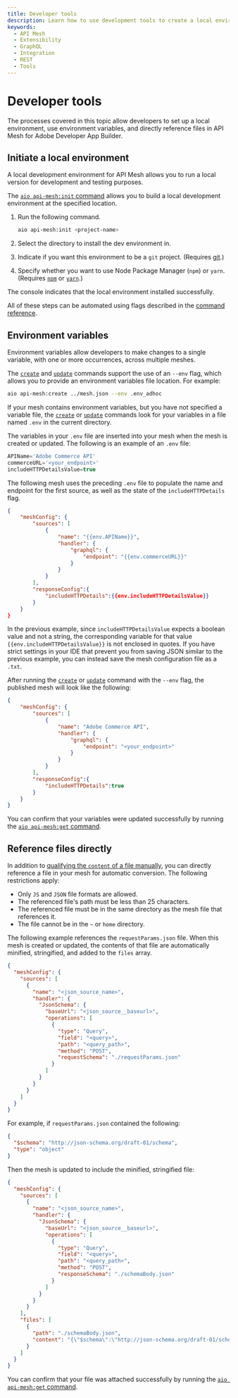 ```yaml
---
title: Developer tools
description: Learn how to use development tools to create a local environment and use environment variables with API Mesh.
keywords:
  - API Mesh
  - Extensibility
  - GraphQL
  - Integration
  - REST
  - Tools
---
```


# Developer tools

The processes covered in this topic allow developers to set up a local environment, use environment variables, and directly reference files in API Mesh for Adobe Developer App Builder.

## Initiate a local environment

A local development environment for API Mesh allows you to run a local version for development and testing purposes.

The [`aio api-mesh:init` command](./command-reference.md#aio-api-meshinit) allows you to build a local development environment at the specified location.

1. Run the following command.

    ```bash
    aio api-mesh:init <project-name>
    ```

1. Select the directory to install the dev environment in.

1. Indicate if you want this environment to be a `git` project. (Requires [git](https://git-scm.com/book/en/v2/Getting-Started-Installing-Git).)

1. Specify whether you want to use Node Package Manager (`npm`) or `yarn`. (Requires [`npm`](https://docs.npmjs.com/downloading-and-installing-node-js-and-npm) or [`yarn`](https://classic.yarnpkg.com/lang/en/docs/install/#mac-stable).)

The console indicates that the local environment installed successfully.

<InlineAlert variant="info" slots="text"/>

All of these steps can be automated using flags described in the [command reference](./command-reference.md#aio-api-meshinit).

## Environment variables

Environment variables allow developers to make changes to a single variable, with one or more occurrences, across multiple meshes.

The [`create`](./command-reference.md#aio-api-meshcreate) and [`update`](./command-reference.md#aio-api-meshupdate) commands support the use of an `--env` flag, which allows you to provide an environment variables file location. For example:

```bash
aio api-mesh:create ../mesh.json --env .env_adhoc
```

<InlineAlert variant="info" slots="text"/>

If your mesh contains environment variables, but you have not specified a variable file, the [`create`](./command-reference.md#aio-api-meshcreate) or [`update`](./command-reference.md#aio-api-meshupdate) commands look for your variables in a file named `.env` in the current directory.

The variables in your `.env` file are inserted into your mesh when the mesh is created or updated. The following is an example of an `.env` file:

```typescript
APIName='Adobe Commerce API'
commerceURL='<your_endpoint>'
includeHTTPDetailsValue=true
```

The following mesh uses the preceding `.env` file to populate the name and endpoint for the first source, as well as the state of the `includeHTTPDetails` flag.

```json
{
    "meshConfig": {
        "sources": [
            {
                "name": "{{env.APIName}}",
                "handler": {
                    "graphql": {
                        "endpoint": "{{env.commerceURL}}"
                    }
                }
            }
        ],
        "responseConfig":{
            "includeHTTPDetails":{{env.includeHTTPDetailsValue}}
        }
    }
}
```

In the previous example, since `includeHTTPDetailsValue` expects a boolean value and not a string, the corresponding variable for that value `{{env.includeHTTPDetailsValue}}` is not enclosed in quotes. If you have strict settings in your IDE that prevent you from saving JSON similar to the previous example, you can instead save the mesh configuration file as a `.txt`.

After running the [`create`](./command-reference.md#aio-api-meshcreate) or [`update`](./command-reference.md#aio-api-meshupdate) command with the `--env` flag, the published mesh will look like the following:

```json
{
    "meshConfig": {
        "sources": [
            {
                "name": "Adobe Commerce API",
                "handler": {
                    "graphql": {
                        "endpoint": "<your_endpoint>"
                    }
                }
            }
        ],
        "responseConfig":{
            "includeHTTPDetails":true
        }
    }
}
```

You can confirm that your variables were updated successfully by running the [`aio api-mesh:get` command](./command-reference.md#aio-api-meshget).

## Reference files directly

In addition to [qualifying the `content` of a file manually](../reference/handlers/index.md#reference-local-files-in-handlers), you can directly reference a file in your mesh for automatic conversion. The following restrictions apply:

- Only `JS` and `JSON` file formats are allowed.
- The referenced file's path must be less than 25 characters.
- The referenced file must be in the same directory as the mesh file that references it.
- The file cannot be in the `~` or `home` directory.

The following example references the `requestParams.json` file. When this mesh is created or updated, the contents of that file are automatically minified, stringified, and added to the `files` array.

```json
{
  "meshConfig": {
    "sources": [
      {
        "name": "<json_source_name>",
        "handler": {
          "JsonSchema": {
            "baseUrl": "<json_source__baseurl>",
            "operations": [
              {
                "type": "Query",
                "field": "<query>",
                "path": "<query_path>",
                "method": "POST",
                "requestSchema": "./requestParams.json"
              }
            ]
          }
        }
      }
    ]
  }
}
```

For example, if `requestParams.json` contained the following:

```json
{
  "$schema": "http://json-schema.org/draft-01/schema",
  "type": "object"
}
```

Then the mesh is updated to include the minified, stringified file:

```json
{
  "meshConfig": {
    "sources": [
      {
        "name": "<json_source_name>",
        "handler": {
          "JsonSchema": {
            "baseUrl": "<json_source__baseurl>",
            "operations": [
              {
                "type": "Query",
                "field": "<query>",
                "path": "<query_path>",
                "method": "POST",
                "responseSchema": "./schemaBody.json"
              }
            ]
          }
        }
      }
    ],
    "files": [
      {
        "path": "./schemaBody.json",
        "content": "{\"$schema\":\"http://json-schema.org/draft-01/schema\",\"type\":\"object\"}"
      }
    ]
  }
}
```

You can confirm that your file was attached successfully by running the [`aio api-mesh:get` command](./command-reference.md#aio-api-meshget).
